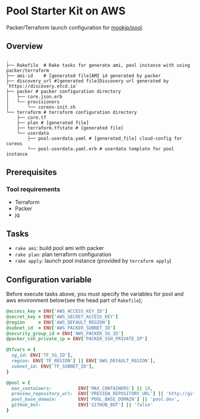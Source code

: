 Pool Starter Kit on AWS
=================

Packer/Terraform launch configuration for [mookjp/pool][mookjp].

Overview
---------

```
.
├── Rakefile  # Rake tasks for generate ami, pool instance with using packer/terraform
├── ami-id    # [generated file]AMI id generated by packer
├── discovery_url #[generated file]Discovery url generated by `https://discovery.etcd.io`
├── packer # packer configuration directory
│   ├── core.json.erb  
│   └── provisioners
│       └── coreos-init.sh
└── terraform # terraform configuration directory
    ├── core.tf
    ├── plan # [generated file]
    ├── terraform.tfstate # [generated file]
    └── userdata
        ├── pool-userdata.yaml # [generated_file] cloud-config for coreos
        └── pool-userdata.yaml.erb # userdata template for pool instance
```

Prerequisites
-------------

### Tool requirements

- Terraform
- Packer
- jq


Tasks
------

- `rake ami`: build pool ami with packer
- `rake plan`: plan terraform configuration
- `rake apply`: launch pool instance (provided by `terraform apply`)

Configuration variable
-------------------------

Before execute tasks above, you must specify the variables for pool and aws environment below(see  the head part of `Rakefile`);

```ruby
@access_key = ENV['AWS_ACCESS_KEY_ID']
@secret_key = ENV['AWS_SECRET_ACCESS_KEY']
@region     = ENV['AWS_DEFAULT_REGION']
@subnet_id  = ENV['AWS_PACKER_SUBNET_ID']
@security_group_id = ENV['AWS_PACKER_SG_ID']
@packer_ssh_private_ip = ENV['PACKER_SSH_PRIVATE_IP']

@tfvars = {
  sg_id: ENV['TF_SG_ID'],
  region: ENV['TF_REGION'] || ENV['AWS_DEFAULT_REGION'],
  subnet_id: ENV['TF_SUBNET_ID'],
}

@pool = {
  max_containers:          ENV['MAX_CONTAINERS'] || 10,
  preview_repository_url:  ENV['PREVIEW_REPOSITORY_URL'] || 'http://github.com/mookjp/flaskapp.git',
  pool_base_domain:        ENV['POOL_BASE_DOMAIN'] || 'pool.dev',
  github_bot:              ENV['GITHUB_BOT'] || 'false'
}
```


[mookjp]: https://github.com/mookjp/pool
